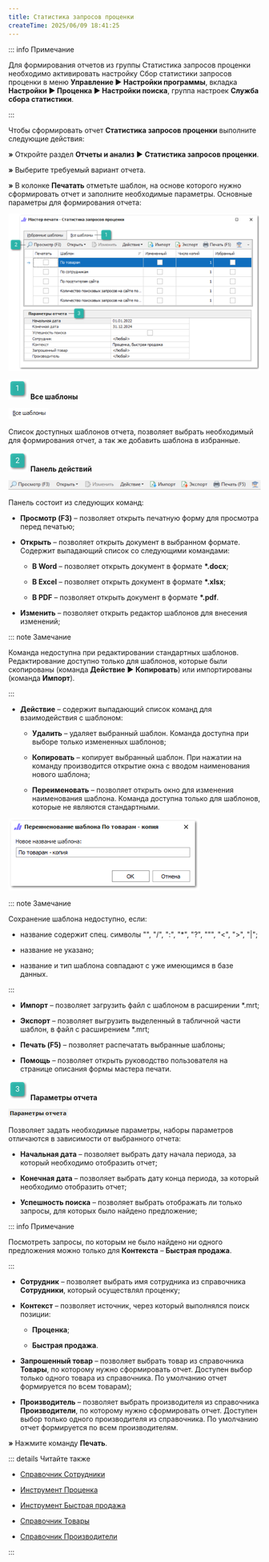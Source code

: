 ```yaml
---
title: Статистика запросов проценки
createTime: 2025/06/09 18:41:25
---
```

::: info Примечание

Для формирования отчетов из группы Статистика запросов проценки необходимо активировать настройку Сбор статистики запросов проценки в меню **Управление ► Настройки программы**, вкладка **Настройки ► Проценка ► Настройки поиска**, группа настроек **Служба сбора статистики**.

:::

Чтобы сформировать отчет **Статистика запросов проценки** выполните следующие действия:

**»** Откройте раздел **Отчеты и анализ** ► **Статистика запросов проценки**.

**»** Выберите требуемый вариант отчета.

**»** В колонке **Печатать** отметьте шаблон, на основе которого нужно сформировать отчет и заполните необходимые параметры. Основные параметры для формирования отчета:

![](../../../assets/work/three/212.png)

![](../../../assets/work/three/007.png) **Все шаблоны**

![](../../../assets/work/three/213.png)

Список доступных шаблонов отчета, позволяет выбрать необходимый для формирования отчет, а так же добавить шаблона в избранные.

![](../../../assets/work/three/009.png) **Панель действий**

![](../../../assets/work/three/214.png)

Панель состоит из следующих команд:

- **Просмотр (F3)** – позволяет открыть печатную форму для просмотра перед печатью;

- **Открыть** – позволяет открыть документ в выбранном формате. Содержит выпадающий список со следующими командами:

    - **В Word** – позволяет открыть документ в формате **\*.docx**;

    - **В Excel** – позволяет открыть документ в формате **\*.xlsx**;

    - **В PDF** – позволяет открыть документ в формате **\*.pdf**.

- **Изменить** – позволяет открыть редактор шаблонов для внесения изменений;

::: note Замечание

Команда недоступна при редактировании стандартных шаблонов. Редактирование доступно только для шаблонов, которые были скопированы (команда **Действие** ► **Копировать**) или импортированы (команда **Импорт**).

:::

- **Действие** – содержит выпадающий список команд для взаимодействия с шаблоном:

    - **Удалить** – удаляет выбранный шаблон. Команда доступна при выборе только измененных шаблонов;

    - **Копировать** – копирует выбранный шаблон. При нажатии на команду производится открытие окна с вводом наименования нового шаблона;

    - **Переименовать** – позволяет открыть окно для изменения наименования шаблона. Команда доступна только для шаблонов, которые не являются стандартными.

![](../../../assets/work/three/215.png)

::: note Замечание

Сохранение шаблона недоступно, если:

- название содержит спец. символы "\",  "/",  ":",  "\*",  "?",  """, "<",  ">",  "|"; 

- название не указано; 

- название и тип шаблона совпадают с уже имеющимся в базе данных.

:::

- **Импорт** – позволяет загрузить файл с шаблоном в расширении \*.mrt;

- **Экспорт** – позволяет выгрузить выделенный в табличной части шаблон, в файл с расширением \*.mrt;

- **Печать (F5)** – позволяет распечатать выбранные шаблоны;

- **Помощь** – позволяет открыть руководство пользователя на странице описания формы мастера печати.

![](../../../assets/work/three/010.png) **Параметры отчета**

![](../../../assets/work/three/216.png)

Позволяет задать необходимые параметры, наборы параметров отличаются в зависимости от выбранного отчета:

- **Начальная дата** – позволяет выбрать дату начала периода, за который необходимо отобразить отчет;

- **Конечная дата** – позволяет выбрать дату конца периода, за который необходимо отобразить отчет;

- **Успешность поиска** – позволяет выбрать отображать ли только запросы, для которых было найдено предложение;

::: info Примечание

Посмотреть запросы, по которым не было найдено ни одного предложения можно только для **Контекста** – **Быстрая продажа**.

:::

- **Сотрудник** – позволяет выбрать имя сотрудника из справочника **Сотрудники**, который осуществлял проценку;

- **Контекст** – позволяет источник, через который выполнялся поиск позиции:

    - **Проценка**;

    - **Быстрая продажа**.

- **Запрошенный товар** – позволяет выбрать товар из справочника **Товары**, по которому нужно сформировать отчет. Доступен выбор только одного товара из справочника. По умолчанию отчет формируется по всем товарам);

- **Производитель** – позволяет выбрать производителя из справочника **Производители**, по которому нужно сформировать отчет. Доступен выбор только одного производителя из справочника. По умолчанию отчет формируется по всем производителям.

**»** Нажмите команду **Печать**.

::: details Читайте также

- [Справочник Сотрудники](../../../specification/upravlenie/spravochniki/sotrudniki.md)

- [Инструмент Проценка](../../../specification/prodazhi/protsenka.md)

- [Инструмент Быстрая продажа](../../../specification/prodazhi/bystraja_prodazha.md)

- [Справочник Товары](../../../specification/tovary_i_tseny/tovary/README.md)

- [Справочник Производители](../../../specification/tovary_i_tseny/proizvoditeli.md) 

:::